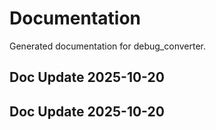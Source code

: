 # Documentation

Generated documentation for debug_converter.

## Doc Update 2025-10-20

## Doc Update 2025-10-20
